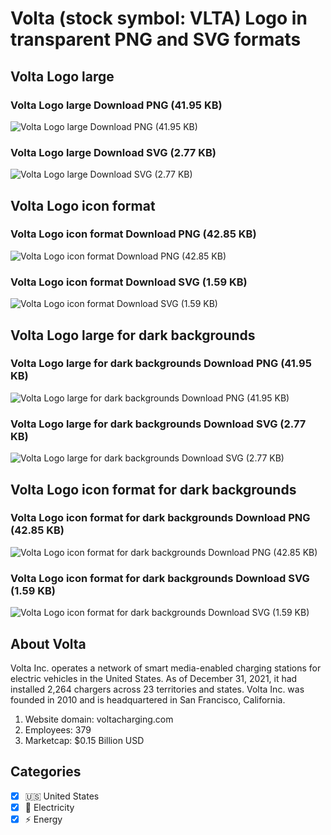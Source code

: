# Volta (stock symbol: VLTA) Logo in transparent PNG and SVG formats

## Volta Logo large

### Volta Logo large Download PNG (41.95 KB)

![Volta Logo large Download PNG (41.95 KB)](/img/orig/VLTA_BIG-cad7e86c.png)

### Volta Logo large Download SVG (2.77 KB)

![Volta Logo large Download SVG (2.77 KB)](/img/orig/VLTA_BIG-5fa5efbb.svg)

## Volta Logo icon format

### Volta Logo icon format Download PNG (42.85 KB)

![Volta Logo icon format Download PNG (42.85 KB)](/img/orig/VLTA-dc931ec9.png)

### Volta Logo icon format Download SVG (1.59 KB)

![Volta Logo icon format Download SVG (1.59 KB)](/img/orig/VLTA-0be97aea.svg)

## Volta Logo large for dark backgrounds

### Volta Logo large for dark backgrounds Download PNG (41.95 KB)

![Volta Logo large for dark backgrounds Download PNG (41.95 KB)](/img/orig/VLTA_BIG.D-6391240e.png)

### Volta Logo large for dark backgrounds Download SVG (2.77 KB)

![Volta Logo large for dark backgrounds Download SVG (2.77 KB)](/img/orig/VLTA_BIG.D-1d3429c4.svg)

## Volta Logo icon format for dark backgrounds

### Volta Logo icon format for dark backgrounds Download PNG (42.85 KB)

![Volta Logo icon format for dark backgrounds Download PNG (42.85 KB)](/img/orig/VLTA.D-61f06b33.png)

### Volta Logo icon format for dark backgrounds Download SVG (1.59 KB)

![Volta Logo icon format for dark backgrounds Download SVG (1.59 KB)](/img/orig/VLTA.D-bd2f2e46.svg)

## About Volta

Volta Inc. operates a network of smart media-enabled charging stations for electric vehicles in the United States. As of December 31, 2021, it had installed 2,264 chargers across 23 territories and states. Volta Inc. was founded in 2010 and is headquartered in San Francisco, California.

1. Website domain: voltacharging.com
2. Employees: 379
3. Marketcap: $0.15 Billion USD


## Categories
- [x] 🇺🇸 United States
- [x] 🔋 Electricity
- [x] ⚡ Energy
